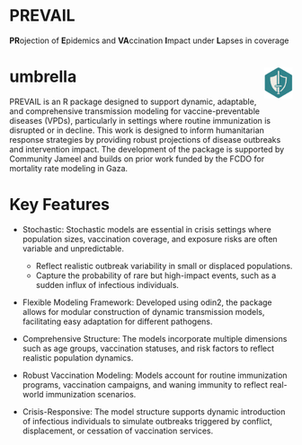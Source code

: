 # PREVAIL

**PR**ojection of **E**pidemics and **VA**ccination **I**mpact under **L**apses in coverage

# umbrella <img src="img/PREVAIL_logo_upd.png" align="right" width=10% height=10% />

PREVAIL is an R package designed to support dynamic, adaptable, and comprehensive transmission modeling for vaccine-preventable diseases (VPDs), particularly in settings where routine immunization is disrupted or in decline. This work is designed to inform humanitarian response strategies by providing robust projections of disease outbreaks and intervention impact. The development of the package is supported by Community Jameel and builds on prior work funded by the FCDO for mortality rate modeling in Gaza.

# Key Features

- Stochastic: Stochastic models are essential in crisis settings where population sizes, vaccination coverage, and exposure risks are often variable and unpredictable.
	- Reflect realistic outbreak variability in small or displaced populations.
	- Capture the probability of rare but high-impact events, such as a sudden influx of infectious individuals.

- Flexible Modeling Framework: Developed using odin2, the package allows for modular construction of dynamic transmission models, facilitating easy adaptation for different pathogens.

- Comprehensive Structure: The models incorporate multiple dimensions such as age groups, vaccination statuses, and risk factors to reflect realistic population dynamics.

- Robust Vaccination Modeling: Models account for routine immunization programs, vaccination campaigns, and waning immunity to reflect real-world immunization scenarios.

- Crisis-Responsive: The model structure supports dynamic introduction of infectious individuals to simulate outbreaks triggered by conflict, displacement, or cessation of vaccination services.
